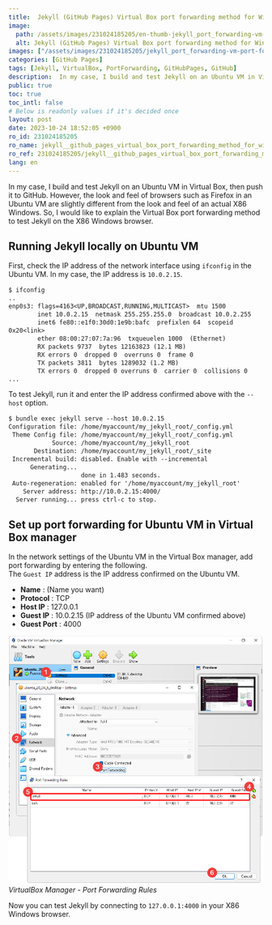 ```yaml
---
title:  Jekyll (GitHub Pages) Virtual Box port forwarding method for Windows testing
image:
  path: /assets/images/231024185205/en-thumb-jekyll_port_forwarding-vm-port-forwarding.png
  alt: Jekyll (GitHub Pages) Virtual Box port forwarding method for Windows testing
images: ["/assets/images/231024185205/jekyll_port_forwarding-vm-port-forwarding.png"]
categories: [GitHub Pages]
tags: [Jekyll, VirtualBox, PortForwarding, GitHubPages, GitHub]
description:  In my case, I build and test Jekyll on an Ubuntu VM in Virtual Box, then push it to GitHub. However, the look and feel of browsers such as Firefox in an Ubuntu VM are slightly different from the look and feel of an actual X86 Windows. So, I would like to explain the Virtual Box port forwarding method to test Jekyll on the X86 Windows browser.
public: true
toc: true
toc_intl: false
# Below is readonly values if it's decided once
layout: post
date: 2023-10-24 18:52:05 +0900
ro_id: 231024185205
ro_name: jekyll__github_pages_virtual_box_port_forwarding_method_for_windows_testing
ro_ref: 231024185205/jekyll__github_pages_virtual_box_port_forwarding_method_for_windows_testing
lang: en
---
```

In my case, I build and test Jekyll on an Ubuntu VM in Virtual Box, then push it to GitHub. However, the look and feel of browsers such as Firefox in an Ubuntu VM are slightly different from the look and feel of an actual X86 Windows. So, I would like to explain the Virtual Box port forwarding method to test Jekyll on the X86 Windows browser.  
## Running Jekyll locally on Ubuntu VM
First, check the IP address of the network interface using `ifconfig` in the Ubuntu VM. In my case, the IP address is `10.0.2.15`.  

```
$ ifconfig
..
enp0s3: flags=4163<UP,BROADCAST,RUNNING,MULTICAST>  mtu 1500
        inet 10.0.2.15  netmask 255.255.255.0  broadcast 10.0.2.255
        inet6 fe80::e1f0:30d0:1e9b:bafc  prefixlen 64  scopeid 0x20<link>
        ether 08:00:27:07:7a:96  txqueuelen 1000  (Ethernet)
        RX packets 9737  bytes 12163823 (12.1 MB)
        RX errors 0  dropped 0  overruns 0  frame 0
        TX packets 3811  bytes 1289032 (1.2 MB)
        TX errors 0  dropped 0 overruns 0  carrier 0  collisions 0
...
```
To test Jekyll, run it and enter the IP address confirmed above with the `--host` option.  

```shell
$ bundle exec jekyll serve --host 10.0.2.15
Configuration file: /home/myaccount/my_jekyll_root/_config.yml
 Theme Config file: /home/myaccount/my_jekyll_root/_config.yml
            Source: /home/myaccount/my_jekyll_root
       Destination: /home/myaccount/my_jekyll_root/_site
 Incremental build: disabled. Enable with --incremental
      Generating... 
                    done in 1.483 seconds.
 Auto-regeneration: enabled for '/home/myaccount/my_jekyll_root'
    Server address: http://10.0.2.15:4000/
  Server running... press ctrl-c to stop.
```
## Set up port forwarding for Ubuntu VM in Virtual Box manager
In the network settings of the Ubuntu VM in the Virtual Box manager, add port forwarding by entering the following.  
The `Guest IP` address is the IP address confirmed on the Ubuntu VM.  
- **Name** : (Name you want)
- **Protocol** : TCP
- **Host IP** : 127.0.0.1
- **Guest IP** : 10.0.2.15 (IP address of the Ubuntu VM confirmed above)
- **Guest Port** : 4000

![VirtualBox Manager - Port Forwarding Rules](/assets/images/231024185205/jekyll_port_forwarding-vm-port-forwarding.png)  
_VirtualBox Manager - Port Forwarding Rules_

Now you can test Jekyll by connecting to `127.0.0.1:4000` in your X86 Windows browser.  
